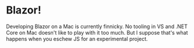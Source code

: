 # Blazor!

Developing Blazor on a Mac is currently finnicky. No tooling in VS and .NET Core on Mac doesn't like to play with it too much.
But I suppose that's what happens when you eschew JS for an experimental project.